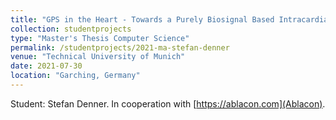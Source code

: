 ```yaml
---
title: "GPS in the Heart - Towards a Purely Biosignal Based Intracardiac Navigation System"
collection: studentprojects
type: "Master's Thesis Computer Science"
permalink: /studentprojects/2021-ma-stefan-denner
venue: "Technical University of Munich"
date: 2021-07-30
location: "Garching, Germany"
---
```

Student: Stefan Denner. In cooperation with [https://ablacon.com](Ablacon).
